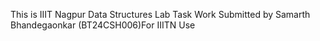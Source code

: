 This is IIIT Nagpur Data Structures Lab Task Work Submitted by Samarth Bhandegaonkar
(BT24CSH006)For IIITN Use
